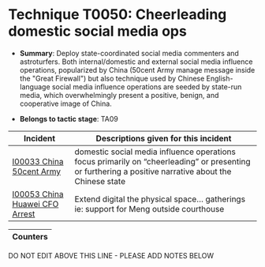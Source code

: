 # Technique T0050: Cheerleading domestic social media ops

* **Summary**: Deploy state-coordinated social media commenters and astroturfers. Both internal/domestic and external social media influence operations, popularized by China (50cent Army manage message inside the "Great Firewall") but also technique used by Chinese English-language social media influence operations are seeded by state-run media, which overwhelmingly present a positive, benign, and cooperative image of China. 

* **Belongs to tactic stage**: TA09


| Incident | Descriptions given for this incident |
| -------- | -------------------- |
| [I00033 China 50cent Army](../incidents/I00033.md) | domestic social media influence operations focus primarily on “cheerleading” or presenting or furthering a positive narrative about the Chinese state |
| [I00053 China Huawei CFO Arrest](../incidents/I00053.md) | Extend digital the physical space… gatherings ie: support for Meng outside courthouse |



| Counters |
| -------- |


DO NOT EDIT ABOVE THIS LINE - PLEASE ADD NOTES BELOW